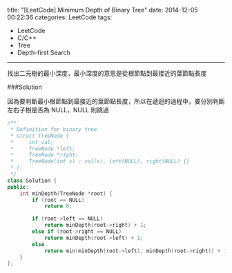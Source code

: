 title: "[LeetCode] Minimum Depth of Binary Tree"
date: 2014-12-05 00:22:36
categories: LeetCode
tags:
- LeetCode
- C/C++
- Tree
- Depth-first Search
---
找出二元樹的最小深度，最小深度的意思是從根節點到最接近的葉節點長度

<!-- more -->

###Solution

因為要判斷最小根節點到最接近的葉節點長度，所以在遞迴的過程中，要分別判斷左右子樹是否為 NULL，NULL 則跳過

``` c++
/**
 * Definition for binary tree
 * struct TreeNode {
 *     int val;
 *     TreeNode *left;
 *     TreeNode *right;
 *     TreeNode(int x) : val(x), left(NULL), right(NULL) {}
 * };
 */
class Solution {
public:
    int minDepth(TreeNode *root) {
        if (root == NULL)
            return 0;

        if (root->left == NULL)
            return minDepth(root->right) + 1;
        else if (root->right == NULL)
            return minDepth(root->left) + 1;
        else
            return min(minDepth(root->left), minDepth(root->right)) + 1;
    }
};
```
